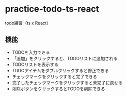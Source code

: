 # practice-todo-ts-react
todo練習（ts x React）

## 機能

- TODOを入力できる
- 「追加」をクリックすると、TODOリストに追加される
- TODOリストを表示する
- TODOアイテムをダブルクリックすると修正できる
- チェックマークをクリックすると完了できる
- 完了したチェックマークをクリックすると未完了に戻せる
- 削除ボタンをクリックするとTODOを削除できる
